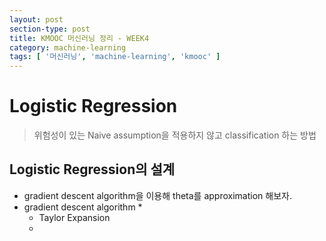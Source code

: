 ```yaml
---
layout: post
section-type: post
title: KMOOC 머신러닝 정리 - WEEK4
category: machine-learning
tags: [ '머신러닝', 'machine-learning', 'kmooc' ]
---
```


# Logistic Regression

> 위험성이 있는 Naive assumption을 적용하지 않고 classification 하는 방법

## Logistic Regression의 설계

* gradient descent algorithm을 이용해 theta를 approximation 해보자.
* gradient descent algorithm
  *
  * Taylor Expansion
  *
